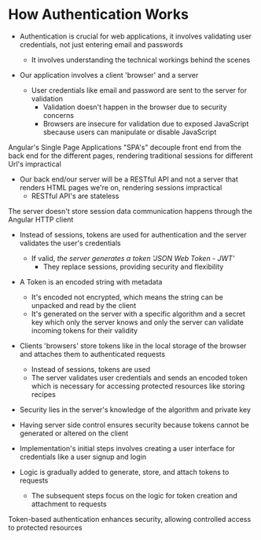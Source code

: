 # How Authentication Works

- Authentication is crucial for web applications, it involves validating user credentials, not just entering email and passwords

  - It involves understanding the technical workings behind the scenes

- Our application involves a client 'browser' and a server
  - User credentials like email and password are sent to the server for validation
    - Validation doesn't happen in the browser due to security concerns
    - Browsers are insecure for validation due to exposed JavaScript sbecause users can manipulate or disable JavaScript

Angular's Single Page Applications "SPA's" decouple front end from the back end for the different pages, rendering traditional sessions for different Url's impractical

- Our back end/our server will be a RESTful API and not a server that renders HTML pages we're on, rendering sessions impractical
  - RESTful API's are stateless

The server doesn't store session data communication happens through the Angular HTTP client

- Instead of sessions, tokens are used for authentication and the server validates the user's credentials

  - If valid, _the server generates a token 'JSON Web Token - JWT'_
    - They replace sessions, providing security and flexibility

- A Token is an encoded string with metadata

  - It's encoded not encrypted, which means the string can be unpacked and read by the client
  - It's generated on the server with a specific algorithm and a secret key which only the server knows and only the server can validate incoming tokens for their validity

- Clients 'browsers' store tokens like in the local storage of the browser and attaches them to authenticated requests

  - Instead of sessions, tokens are used
  - The server validates user credentials and sends an encoded token which is necessary for accessing protected resources like storing recipes

- Security lies in the server's knowledge of the algorithm and private key
- Having server side control ensures security because tokens cannot be generated or altered on the client

- Implementation's initial steps involves creating a user interface for credentials like a user signup and login
- Logic is gradually added to generate, store, and attach tokens to requests
  - The subsequent steps focus on the logic for token creation and attachment to requests

Token-based authentication enhances security, allowing controlled access to protected resources

